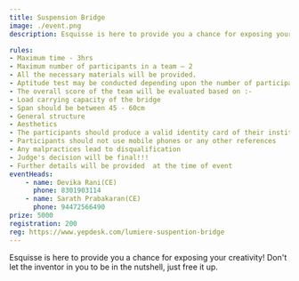 ```yaml
---
title: Suspension Bridge
image: ./event.png
description: Esquisse is here to provide you a chance for exposing your creativity! Don't let the inventor in you to be in the nutshell, just free it up.

rules: 
- Maximum time - 3hrs
- Maximum number of participants in a team – 2
- All the necessary materials will be provided.
- Aptitude test may be conducted depending upon the number of participants.
- The overall score of the team will be evaluated based on :-
- Load carrying capacity of the bridge
- Span should be between 45 - 60cm
- General structure
- Aesthetics
- The participants should produce a valid identity card of their institute
- Participants should not use mobile phones or any other references
- Any malpractices lead to disqualification
- Judge's decision will be final!!!
- Further details will be provided  at the time of event
eventHeads:
    - name: Devika Rani(CE)
      phone: 8301903114
    - name: Sarath Prabakaran(CE)
      phone: 94472566490
prize: 5000
registration: 200
reg: https://www.yepdesk.com/lumiere-suspention-bridge
---
```

Esquisse is here to provide you a chance for exposing your creativity! Don't let the inventor in you to be in the nutshell, just free it up.